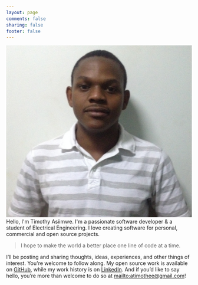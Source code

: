 ```yaml
---
layout: page
comments: false
sharing: false
footer: false
---
```

<img id="portrait" src="/images/timothy_asiimwe.jpg" alt="prof_pic" />Hello, I'm Timothy Asiimwe. I'm a passionate software developer & a student of Electrical Engineering. I love creating software for personal, commercial and open source projects.
>I hope to make the world a better place one line of code at a time.

I’ll be posting and sharing thoughts, ideas, experiences, and other things of interest. You're welcome to follow along. My open source work is available on [GitHub]('http://github.com/atimothee'), while my work history is on [LinkedIn]('http://ug.linkedin.com/in/timothyasiimwe'). And if you’d like to say hello, you’re more than welcome to do so at <mailto:atimothee@gmail.com>!